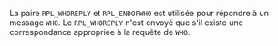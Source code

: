 La paire `RPL_WHOREPLY` et `RPL_ENDOFWHO` est utilisée pour répondre à un
message `WHO`. Le `RPL_WHOREPLY` n'est envoyé que s'il existe une correspondance
appropriée à la requête de `WHO`.
